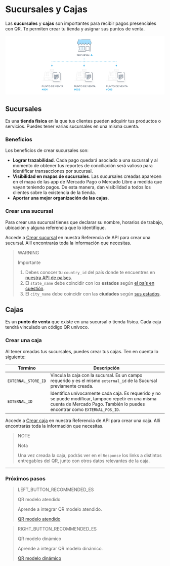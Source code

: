 # Sucursales y Cajas

Las **sucursales** y **cajas** son importantes para recibir pagos presenciales con QR. Te permiten crear tu tienda y asignar sus puntos de venta.

![Cajas y Sucursales](/images/mobile/stores_pos.es.png)

## Sucursales

Es una **tienda física** en la que tus clientes pueden adquirir tus productos o servicios. Puedes tener varias sucursales en una misma cuenta.

### Beneficios

Los beneficios de crear sucursales son:

- **Lograr trazabilidad**. Cada pago quedará asociado a una sucursal y al momento de obtener tus reportes de conciliación será valioso para identificar transacciones por sucursal.
- **Visibilidad en mapas de sucursales**. Las sucursales creadas aparecen en el mapa de las app de Mercado Pago o Mercado Libre a medida que vayan teniendo pagos. De esta manera, dan visibilidad a todos los clientes sobre la existencia de la tienda.
- **Aportar una mejor organización de las cajas**.

### Crear una sucursal

Para crear una sucursal tienes que declarar su nombre, horarios de trabajo, ubicación y alguna referencia que lo identifique.

Accede a [Crear sucursal](https://www.mercadopago[FAKER][URL][DOMAIN]/developers/es/reference/stores/_users_user_id_stores/post) en nuestra Referencia de API para crear una sucursal. Allí encontrarás toda la información que necesitas.

> WARNING
>
> Importante
>
> 1. Debes conocer tu `country_id` del país donde te encuentres en [nuestra API de países](https://api.mercadolibre.com/countries).
> 2. El `state_name` debe coincidir con los **estados** según [el país en cuestión](https://api.mercadolibre.com/countries/$country_id).
> 3. El `city_name` debe coincidir con las **ciudades** según [sus estados](https://api.mercadolibre.com/states/$state_id).

## Cajas

Es un **punto de venta** que existe en una sucursal o tienda física. Cada caja tendrá vinculado un código QR unívoco.

### Crear una caja

Al tener creadas tus sucursales, puedes crear tus cajas. Ten en cuenta lo siguiente:

| Término | Descripción |
| --- | --- |
| `EXTERNAL_STORE_ID` | Vincula la caja con la sucursal. Es un campo requerido y es el mismo `external_id` de la Sucursal previamente creada. |
| `EXTERNAL_ID` | Identifica unívocamente cada caja. Es requerido y no se puede modificar, tampoco repetir en una misma cuenta de Mercado Pago. También lo puedes encontrar como `EXTERNAL_POS_ID`. |

Accede a [Crear caja](https://www.mercadopago[FAKER][URL][DOMAIN]/developers/es/reference/pos/_pos/post) en nuestra Referencia de API para crear una caja. Allí encontrarás toda la información que necesitas.

> NOTE
>
> Nota
>
> Una vez creada la caja, podrás ver en el `Response` los links a distintos entregables del QR, junto con otros datos relevantes de la caja.


---

### Próximos pasos

> LEFT_BUTTON_RECOMMENDED_ES
>
> QR modelo atendido
>
> Aprende a integrar QR modelo atendido.
>
> [QR modelo atendido](https://www.mercadopago[FAKER][URL][DOMAIN]/developers/es/docs/qr-code/qr-attended-model/introduction)

> RIGHT_BUTTON_RECOMMENDED_ES
>
> QR modelo dinámico
>
> Aprende a integrar QR modelo dinámico.
>
> [QR modelo dinámico](https://www.mercadopago[FAKER][URL][DOMAIN]/developers/es/docs/qr-code/qr-dynamic-model/introduction)
